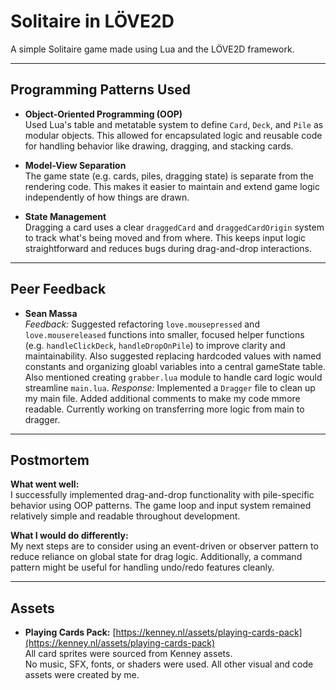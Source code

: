 # Solitaire in LÖVE2D

A simple Solitaire game made using Lua and the LÖVE2D framework.

---

## Programming Patterns Used

- **Object-Oriented Programming (OOP)**  
  Used Lua's table and metatable system to define `Card`, `Deck`, and `Pile` as modular objects. This allowed for encapsulated logic and reusable code for handling behavior like drawing, dragging, and stacking cards.

- **Model-View Separation**  
  The game state (e.g. cards, piles, dragging state) is separate from the rendering code. This makes it easier to maintain and extend game logic independently of how things are drawn.

- **State Management**  
  Dragging a card uses a clear `draggedCard` and `draggedCardOrigin` system to track what's being moved and from where. This keeps input logic straightforward and reduces bugs during drag-and-drop interactions.

---

## Peer Feedback

- **Sean Massa**  
  *Feedback:* Suggested refactoring `love.mousepressed` and `love.mousereleased` functions into smaller, focused helper functions (e.g. `handleClickDeck`, `handleDropOnPile`) to improve clarity and maintainability. Also suggested replacing hardcoded values with named constants and organizing gloabl variables into a central gameState table. Also mentioned creating `grabber.lua` module to handle card logic would streamline `main.lua`.
  *Response:* Implemented a `Dragger` file to clean up my main file. Added additional comments to make my code mmore readable. Currently working on transferring more logic from main to dragger.
---

## Postmortem

**What went well:**  
I successfully implemented drag-and-drop functionality with pile-specific behavior using OOP patterns. The game loop and input system remained relatively simple and readable throughout development.

**What I would do differently:**  
My next steps are to consider using an event-driven or observer pattern to reduce reliance on global state for drag logic. Additionally, a command pattern might be useful for handling undo/redo features cleanly.

---

## Assets

- **Playing Cards Pack:** [https://kenney.nl/assets/playing-cards-pack](https://kenney.nl/assets/playing-cards-pack)  
  All card sprites were sourced from Kenney assets.  
  No music, SFX, fonts, or shaders were used. All other visual and code assets were created by me.
